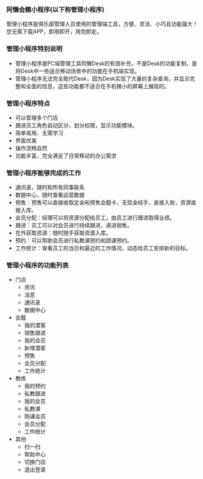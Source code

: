 ### 阿懒会籍小程序(以下称管理小程序)

管理小程序是俱乐部管理人员使用的管理端工具，方便、灵活、小巧且功能强大！您无需下载APP，即用即开，用完即走。

### 管理小程序特别说明

- 管理小程序是PC端管理工具阿懒Desk的有效补充，不是Desk的功能复制，是将Desk中一些适合移动场景中的功能在手机端实现。
- 管理小程序无法完全取代Desk，因为Desk实现了大量的复杂查询，并显示完整和全面的信息，这些功能都不适合在手机微小的屏幕上展现的。

### 管理小程序特点

- 可以管理多个门店
- 跟进员工角色自动区分，划分权限，显示功能模块。
- 简单易用、无需学习
- 界面优美
- 操作流畅自然
- 功能丰富，完全满足了日常移动的办公需求

### 管理小程序能够完成的工作

- 通讯录，随时和所有同事联系
- 数据中心，随时查看运营数据
- 预售：预售可以直接收取定金和预售会籍卡，无现金经手，直接入账，资源直接入库。
- 会员分配：经理可以将资源分配给员工，由员工进行跟进取得业绩。
- 跟进：员工可以对会员进行持续跟进，递进销售。
- 在外获取资源：随时随手获取资源入库。
- 预约：可以帮助会员进行私教课预约和团课预约。
- 工作统计：查看员工的当日和最近的工作情况，动态给员工安排新的目标。

### 管理小程序的功能列表

- 门店
  - 资讯
  - 消息
  - 通讯录
  - 数据中心
- 会籍
  - 我的潜客
  - 销售跟进
  - 我的会员
  - 新增潜客
  - 预售
  - 会员分配
  - 工作统计
- 教练
  - 我的预约
  - 私教跟进
  - 我的会员
  - 私教课
  - 购课会员
  - 会员分配
  - 工作统计
- 其他
  - 扫一扫
  - 帮助中心
  - 切换门店
  - 退出登录

